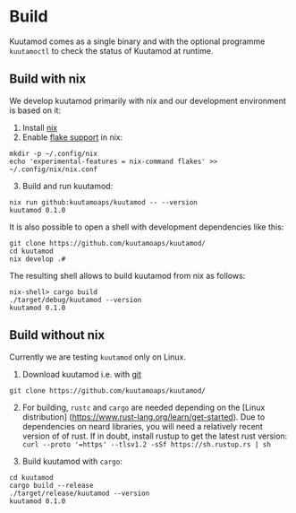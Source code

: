 # Build

Kuutamod comes as a single binary and with the optional programme `kuutamoctl`
to check the  status of Kuutamod at runtime.

## Build with nix

We develop kuutamod primarily with nix and our development environment is based on it: 

1. Install [nix](https://nix.dev/tutorials/install-nix)
2. Enable [flake support](https://xeiaso.net/blog/nix-flakes-1-2022-02-21) in nix:

```console
mkdir -p ~/.config/nix
echo 'experimental-features = nix-command flakes' >> ~/.config/nix/nix.conf
```

3. Build and run kuutamod:

```
nix run github:kuutamoaps/kuutamod -- --version
kuutamod 0.1.0
```

It is also possible to open a shell with development dependencies like this:

```
git clone https://github.com/kuutamoaps/kuutamod/
cd kuutamod
nix develop .#
```

The resulting shell allows to build kuutamod from nix as follows: 

```
nix-shell> cargo build
./target/debug/kuutamod --version
kuutamod 0.1.0
```

## Build without nix

Currently we are testing `kuutamod` only on Linux.

1. Download kuutamod i.e. with [git](https://git-scm.com/downloads)

```
git clone https://github.com/kuutamoaps/kuutamod/
```

2. For building, `rustc` and `cargo` are needed depending on the [Linux
   distribution] (https://www.rust-lang.org/learn/get-started). Due to
   dependencies on neard libraries, you will need a relatively recent version of
   of rust. If in doubt, install rustup to get the latest rust version: 
   `curl --proto '=https' --tlsv1.2 -sSf https://sh.rustup.rs | sh`

3. Build kuutamod with `cargo`:

```
cd kuutamod
cargo build --release
./target/release/kuutamod --version
kuutamod 0.1.0
```
